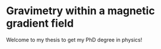 # Gravimetry within a magnetic gradient field

Welcome to my thesis to get my PhD degree in physics!
